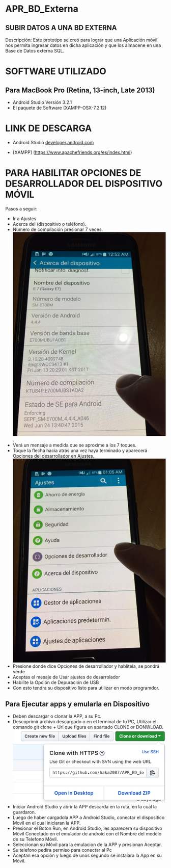 # APR_BD_Externa



SUBIR DATOS A UNA BD EXTERNA
---------------------------- 
Descripción:
Este prototipo se creó para lograr que una Aplicación móvil
nos permita ingresar datos en dicha aplicación y que los almacene en
una Base de Datos externa SQL.


SOFTWARE UTILIZADO
==================
Para MacBook Pro (Retina, 13-inch, Late 2013)
-------------
- Android Studio   Versión 3.2.1  
- El paquete de Software (XAMPP-OSX-7.2.12)


LINK DE DESCARGA
===================
- Android Studio [developer.android.com](https://developer.android.com/studio/?hl=es-419)

- [XAMPP] (https://www.apachefriends.org/es/index.html)


PARA HABILITAR OPCIONES DE DESARROLLADOR DEL DISPOSITIVO MÓVIL
=====================================
Pasos a seguir:

- Ir a Ajustes
- Acerca del (dispositivo o teléfono).
- Número de compilación presionar 7 veces.
  ![Alt text](imagen.png "Presionar esa opción").
- Verá un mensaje a medida que se aproxime a los 7 toques.
- Toque la flecha hacia atrás una vez haya terminado y aparecerá
  Opciones del desarrollador en Ajustes.
  ![Alt text](imagen2.png )
- Presione donde dice Opciones de desarrollador y hablitela, se pondrá verde
- Aceptas el mesaje de Usar ajustes de desarrolador
- Habilite la Opción de Depuración de USB
- Con esto tendra su dispositivo listo para utilizar en modo programdor.
   


Para Ejecutar apps y emularla en Dispositivo
--------------------------------------------
- Deben descargar o clonar la APP, a su Pc.
- Descoprimir archivo descargado o en el terminal de tu PC, Utilizar el
comando git clone + Url que figura en apartado CLONE or DONWLOAD.
  ![Alt text](gitclone.png )
- Iniciar Android Studio y abrir la APP descarda en la ruta, en la cual
la guardaron.
- Luego de haber cargadola APP a Android Studio, conectar el dispositico Movil
en el cual iniciaran la APP.
- Presionar el Boton Run, en Android Studio, les aparecera su dispositivo
Móvil Conectado en el emulador de android con el Nombre del modelo de su
Telefono Móvil.
- Seleccionan su Móvil para la emulacion de la APP y presionan Aceptar.
- Su telefono pedira permiso para conectar al Pc
- Aceptan esa opción y luego de unos segundo se instalara la App en su Móvil.

